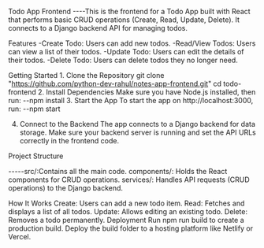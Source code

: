 Todo App Frontend
----This is the frontend for a Todo App built with React that performs basic CRUD operations (Create, Read, Update, Delete). It connects to a Django backend API for managing todos.

Features
        -Create Todo: Users can add new todos.
        -Read/View Todos: Users can view a list of their todos.
        -Update Todo: Users can edit the details of their todos.
        -Delete Todo: Users can delete todos they no longer need.

Getting Started
        1. Clone the Repository
            git clone "https://github.com/python-dev-rahul/notes-app-frontend.git"
            cd todo-frontend
        2. Install Dependencies
            Make sure you have Node.js installed, then run:
                --npm install
3. Start the App
To start the app on http://localhost:3000, run:
        --npm start

4. Connect to the Backend
The app connects to a Django backend for data storage. Make sure your backend server is running and set the API URLs correctly in the frontend code.

Project Structure

-----src/:Contains all the main code.
            components/: Holds the React components for CRUD operations.
            services/: Handles API requests (CRUD operations) to the Django backend.

How It Works
            Create: Users can add a new todo item.
            Read: Fetches and displays a list of all todos.
            Update: Allows editing an existing todo.
            Delete: Removes a todo permanently.
Deployment
            Run npm run build to create a production build.
            Deploy the build folder to a hosting platform like Netlify or Vercel.
<!-- hello world -->